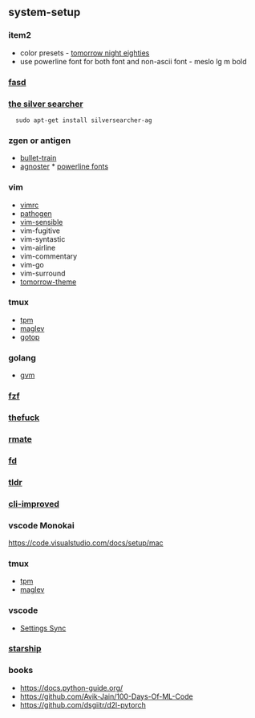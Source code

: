 ## system-setup

### item2

- color presets - [tomorrow night eighties](https://github.com/chriskempson/tomorrow-theme/tree/master/iTerm2)
- use powerline font for both font and non-ascii font - meslo lg m bold

### [fasd](https://github.com/clvv/fasd)

### [the silver searcher](https://github.com/ggreer/the_silver_searcher)

```
  sudo apt-get install silversearcher-ag
```

### zgen or antigen

- [bullet-train](https://github.com/caiogondim/bullet-train.zsh)
- [agnoster](https://github.com/nvbn/thefuck) \* [powerline fonts](https://github.com/powerline/fonts)

### vim

- [vimrc](https://github.com/amix/vimrc)
- [pathogen](https://github.com/tpope/vim-pathogen)
- [vim-sensible](https://github.com/tpope/vim-sensible)
- vim-fugitive
- vim-syntastic
- vim-airline
- vim-commentary
- vim-go
- vim-surround
- [tomorrow-theme](https://github.com/chriskempson/tomorrow-theme)

### tmux

- [tpm](https://github.com/tmux-plugins/tpm)
- [maglev](https://github.com/caiogondim/maglev)
- [gotop](https://github.com/cjbassi/gotop)

### golang

- [gvm](https://github.com/moovweb/gvm)

### [fzf](https://github.com/junegunn/fzf)

### [thefuck](https://github.com/nvbn/thefuck)

### [rmate](https://github.com/rafaelmaiolla/remote-vscode)

### [fd](https://github.com/sharkdp/fd/)

### [tldr](https://tldr.sh/)

### [cli-improved](https://remysharp.com/2018/08/23/cli-improved)

### vscode Monokai

https://code.visualstudio.com/docs/setup/mac

### tmux

- [tpm](https://github.com/tmux-plugins/tpm)
- [maglev](https://github.com/caiogondim/maglev)

### vscode

- [Settings Sync](https://marketplace.visualstudio.com/items?itemName=Shan.code-settings-sync)

### [starship](https://starship.rs/)

### books

- https://docs.python-guide.org/
- https://github.com/Avik-Jain/100-Days-Of-ML-Code
- https://github.com/dsgiitr/d2l-pytorch
